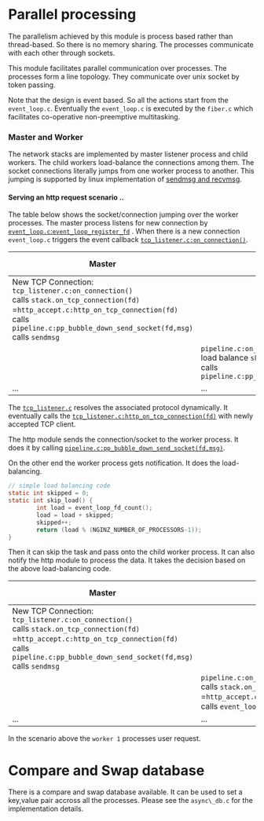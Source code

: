
Parallel processing
===================

The parallelism achieved by this module is process based rather than thread-based. So there is no memory sharing. The processes communicate with each other through sockets.

This module facilitates parallel communication over processes. The processes form a line topology. They communicate over unix socket by token passing.

Note that the design is event based. So all the actions start from the `event_loop.c`. Eventually the `event_loop.c` is executed by the `fiber.c` which facilitates co-operative non-preemptive multitasking.

### Master and Worker

The network stacks are implemented by master listener process and child workers. The child workers load-balance the connections among them. The socket connections literally jumps from one worker process to another. This jumping is supported by linux implementation of [sendmsg and recvmsg](http://linux.die.net/man/2/sendmsg). 

#### Serving an http request scenario ..

The table below shows the socket/connection jumping over the worker processes. The master process listens for new connection by [`event_loop.c`:`event_loop_register_fd`](../event_loop.c) . When there is a new connection `event_loop.c` triggers the event callback [`tcp_listener.c:on_connection()`](../net/tcp_listener.c). 


| Master | Worker 1 | Worker 2 | Worker 3 | More ..
| --- | --- | --- | --- |--- 
| New TCP Connection:<br>`tcp_listener.c:on_connection()`<br>calls `stack.on_tcp_connection(fd)`<br>=`http_accept.c:http_on_tcp_connection(fd)`<br>calls `pipeline.c:pp_bubble_down_send_socket(fd,msg)`<br>calls `sendmsg` | | | | 
| | `pipeline.c:on_bubble_down_recv_socket()`<br>load balance `skip_load()`<br>calls `pipeline.c:pp_bubble_down_send_socket(fd,msg)`| | | 
| ... | ... | ... | ... | ...


The [`tcp_listener.c`](../net/tcp_listener.c) resolves the associated protocol dynamically. It eventually calls the [`tcp_listener.c:http_on_tcp_connection(fd)`](../net/http/http_accept.c) with newly accepted TCP client.

The http module sends the connection/socket to the worker process. It does it by calling [`pipeline.c:pp_bubble_down_send_socket(fd,msg)`](pipeline.c).

On the other end the worker process gets notification. It does the load-balancing.

```C
// simple load balancing code
static int skipped = 0;
static int skip_load() {
        int load = event_loop_fd_count();
        load = load + skipped;
        skipped++;
        return (load % (NGINZ_NUMBER_OF_PROCESSORS-1));
}
```

Then it can skip the task and pass onto the child worker process. It can also notify the http module to process the data. It takes the decision based on the above load-balancing code.

| Master | Worker 1 | Worker 2 | Worker 3 | More ..
| --- | --- | --- | --- |--- 
| New TCP Connection:<br>`tcp_listener.c:on_connection()`<br>calls `stack.on_tcp_connection(fd)`<br>=`http_accept.c:http_on_tcp_connection(fd)`<br>calls `pipeline.c:pp_bubble_down_send_socket(fd,msg)`<br>calls `sendmsg` | | | | 
| | `pipeline.c:on_bubble_down_recv_socket()`<br>calls `stack.on_connection_bubble(fd,msg)`<br>=`http_accept.c:http_on_connection_bubble(fd,msg)`<br>calls `event_loop.c:event_loop_register_fd()` | | | 
| ... | ... | ... | ... | ...


In the scenario above the `worker 1` processes user request.

Compare and Swap database
==========================

There is a compare and swap database available. It can be used to set a key,value pair accross all the processes. Please see the `async\_db.c` for the implementation details.


